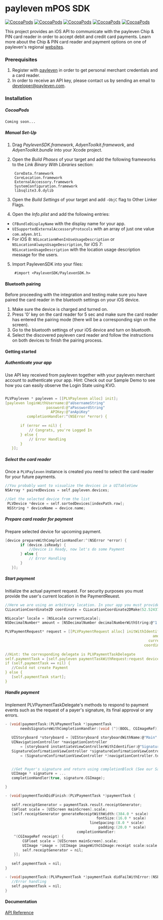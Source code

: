 # payleven mPOS SDK

[![CocoaPods](https://img.shields.io/badge/Licence-MIT-brightgreen.svg?style=flat-square)]()
[![CocoaPods](https://img.shields.io/badge/Platform-iOS-yellow.svg?style=flat-square)]()
[![CocoaPods](https://img.shields.io/badge/Requires-iOS%207+-blue.svg?style=flat-square)]()
[![CocoaPods](https://img.shields.io/github/tag/Payleven/mPOS-SDK-iOS.svg?style=flat-square)]()
[![CocoaPods](https://img.shields.io/badge/Made%20in-Berlin-red.svg?style=flat-square)]()

This project provides an iOS API to communicate with the payleven Chip & PIN card reader in order to accept debit and credit card payments. Learn more about the Chip & PIN card reader and payment options on one of payleven's regional [websites](https://payleven.com/).

### Prerequisites
1. Register with [payleven](http://payleven.com) in order to get personal merchant credentials and a card reader.
2. In order to receive an API key, please contact us by sending an email to developer@payleven.com.

### Installation

##### CocoaPods

	Coming soon...

##### Manual Set-Up

1. Drag *PaylevenSDK.framework*, *AdyenToolkit.framework*, and *AdyenToolkit.bundle* into your Xcode project.

2. Open the *Build Phases* of your target and add the following frameworks to the *Link Binary With Libraries* section:

        CoreData.framework  
        CoreLocation.framework
        ExternalAccessory.framework
        SystemConfiguration.framework
        libsqlite3.0.dylib

3. Open the *Build Settings* of your target and add `-ObjC` flag to Other Linker Flags.

4. Open the *Info.plist* and add the following entries:

  * `CFBundleDisplayName` with the display name for your app.
  * `UISupportedExternalAccessoryProtocols` with an array of just one value `com.adyen.bt1`.
  * For iOS 8: `NSLocationWhenInUseUsageDescription` or `NSLocationAlwaysUsageDescription`, for iOS 7: `NSLocationUsageDescription` with the location usage description message for the users.

5. Import PaylevenSDK into your files:

        #import <PaylevenSDK/PaylevenSDK.h>

#### Bluetooth pairing
Before proceeding with the integration and testing make sure you have paired the card reader in the bluetooth settings on your iOS device.
 1. Make sure the device is charged and turned on.
 2. Press '0' key on the card reader for 5 sec and make sure the card reader has entered the pairing mode (there will be a corresponding sign on the screen).
 3. Go to the bluetooth settings of your iOS device and turn on bluetooth.
 4. Select the discovered payleven card reader and follow the instructions on both devices to finish the pairing process.

#### Getting started    
##### Authenticate your app
Use API key received from payleven together with your payleven merchant account to authenticate your app. 
Hint: Check out our Sample Demo to see how you can easily observe the Login State using KVO.
 ```c

 PLVPayleven * payleven = [[PLVPayleven alloc] init];
 [payleven loginWithUsername:@"aUsernameString"
                    password:@"aPasswordString"
                      APIKey:@"anApiKey"
           completionHandler:^(NSError *error) {
           
        if (error == nil) {
            // Congrats, you're Logged In
        } else {
            // Error Handling
        }
    }];
 ```
  
##### Select the card reader
Once a `PLVPayleven` instance is created you need to select the card reader for your future payments.

 ```c
 //You probably want to visualize the devices in a UITableView
 NSArray * pairedDevices = self.payleven.devices;
 
 //Get the selected device from the list
  PLVDevice *device = self.sortedDevices[indexPath.row];
  NSString * deviceName = device.name;

 ```

##### Prepare card reader for payment
Prepare selected device for upcoming payment.  

 ```c
 [device prepareWithCompletionHandler:^(NSError *error) {
        if (device.isReady) {
			//Device is Ready, now let's do some Payment
        } else {
            // Error Handling
        }
    }];
 ```
  
##### Start payment
Initialize the actual payment request. For security purposes you must provide the user's current location in the PaymentReuest.

 ```c
 //Here we are using an arbitrary location. In your app you must provide the user's current location
 CLLocationCoordinate2D coordinate = CLLocationCoordinate2DMake(52.5243700, 13.4105300);
 
 NSLocale* locale = [NSLocale currentLocale];
 NSDecimalNumber* amount = [NSDecimalNumber decimalNumberWithString:@"1.00" locale:locale];
 
 PLVPaymentRequest* request = [[PLVPaymentRequest alloc] initWithIdentifier:@"anArbitraryUniqueIdentifier"
                                                                     amount:amount
                                                                   currency:@"EUR"
                                                                 coordinate:coordinate];
                                                                 
 //Hint: the corresponding delegate is PLVPaymentTaskDelegate                                                                
 self.paymentTask = [self.payleven paymentTaskWithRequest:request device:self.device delegate:self]
 if (self.paymentTask == nil) {
    //Could not create Payment  
 } else {
    [self.paymentTask start];
 }

 ```
 
##### Handle payment
Implement PLVPaymentTaskDelegate's methods to respond to payment events such as the request of a payer's signature, its final approval or any errors.

 ```c
 - (void)paymentTask:(PLVPaymentTask *)paymentTask
        needsSignatureWithCompletionHandler:(void (^)(BOOL, CGImageRef))completionHandler {
    
    UIStoryboard *storyboard = [UIStoryboard storyboardWithName:@"Main" bundle:nil];
    UINavigationController *navigationController
        = [storyboard instantiateViewControllerWithIdentifier:@"SignatureConfirmationNavigationController"];
    SignatureConfirmationViewController *signatureConfirmationViewController
        = (SignatureConfirmationViewController *)navigationController.topViewController;
    

	//Get Payer's signature and return using completionBlock (See our Sample App for full implementation)
	UIImage * signature = ...
    completionHandler(true, signature.CGImage);

 }

 - (void)paymentTaskDidFinish:(PLVPaymentTask *)paymentTask { 
	   
    self.receiptGenerator = paymentTask.result.receiptGenerator;
    CGFloat scale = [UIScreen mainScreen].scale;
    [self.receiptGenerator generateReceiptWithWidth:(384.0 * scale)
                                           fontSize:(16.0 * scale)
                                        lineSpacing:(8.0 * scale)
                                            padding:(20.0 * scale)
                                  completionHandler:
     ^(CGImageRef receipt) {
         CGFloat scale = [UIScreen mainScreen].scale;
         UIImage *image = [UIImage imageWithCGImage:receipt scale:scale orientation:UIImageOrientationUp];
         self.receiptGenerator = nil;
     }];
    
    self.paymentTask = nil;
 }

 - (void)paymentTask:(PLVPaymentTask *)paymentTask didFailWithError:(NSError *)error {
   	//Error handling
    self.paymentTask = nil;
 }

 ```
   
#### Documentation
[API Reference](http://payleven.github.io/mPOS-SDK-iOS/Documentation/html/)

